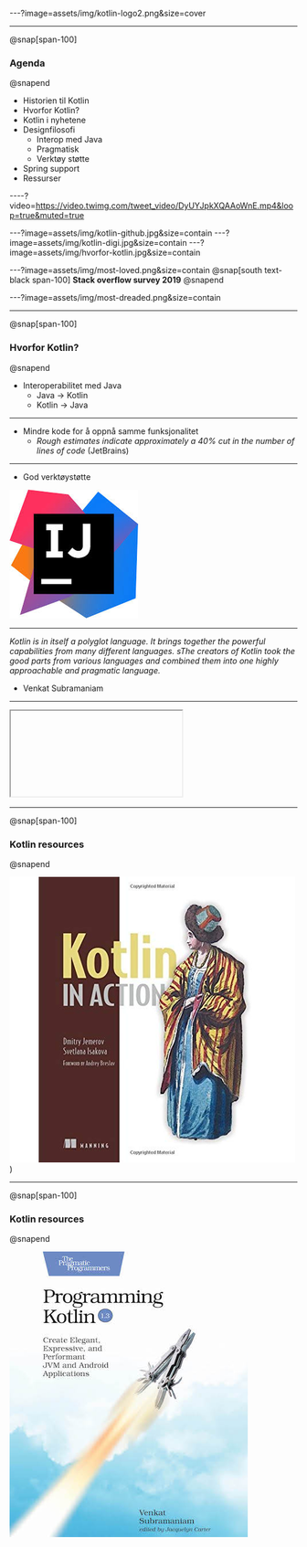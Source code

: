---?image=assets/img/kotlin-logo2.png&size=cover

---
@snap[span-100]
### Agenda
@snapend

* Historien til Kotlin
* Hvorfor Kotlin?
* Kotlin i nyhetene
* Designfilosofi
  * Interop med Java
  * Pragmatisk
  * Verktøy støtte
* Spring support
* Ressurser

----?video=https://video.twimg.com/tweet_video/DyUYJpkXQAAoWnE.mp4&loop=true&muted=true

---?image=assets/img/kotlin-github.jpg&size=contain
---?image=assets/img/kotlin-digi.jpg&size=contain
---?image=assets/img/hvorfor-kotlin.jpg&size=contain

---?image=assets/img/most-loved.png&size=contain
@snap[south text-black span-100]
**Stack overflow survey 2019**
@snapend

---?image=assets/img/most-dreaded.png&size=contain

---
@snap[span-100]
### Hvorfor Kotlin?
@snapend

* Interoperabilitet med  Java
  * Java -> Kotlin
  * Kotlin -> Java

---

* Mindre kode for å oppnå samme funksjonalitet
  * *Rough estimates indicate approximately a 40% cut in the number of lines of code* (JetBrains)

---

* God verktøystøtte

![IntelliJ](assets/img/intellij.jpeg)

---

*Kotlin is in itself a polyglot language.
It brings together the powerful capabilities from many different languages.
sThe creators of Kotlin took the good parts from various languages and combined them into one highly approachable and pragmatic language.*
- Venkat Subramaniam

---

<iframe class="stretch" data-src="https://docs.spring.io/spring-boot/docs/current/reference/html/boot-features-kotlin.html"></iframe>

---
@snap[span-100]
### Kotlin resources
@snapend

![Kotlin in action](assets/img/kotlin-in-action.jpg))

---
@snap[span-100]
### Kotlin resources
@snapend

![Programming Kotlin](assets/img/programming-kotlin.jpg)